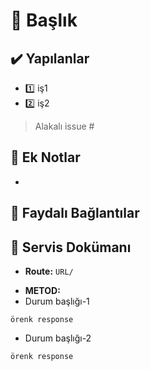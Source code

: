 # 🎈 Başlık
## ✔️ Yapılanlar
- 1️⃣ iş1
- 2️⃣ iş2

<!-- alakalı issue numarasını yazın --> 
> Alakalı issue #

## 📝 Ek Notlar
-

<!-- faydalı bağlantılar varsa -->
## 🔗 Faydalı Bağlantılar


<!-- Yazdığınız servisleri raporlayın  
     Durum başlığı: başarı durumu, server hatası, veritabanı hatası vs. gibi ufak açıklama olabilir -->
## 📖 Servis Dokümanı
- **Route:** `URL/`
<!--POST/GET-->
- **METOD:**
- Durum başlığı-1

```
örenk response
```

- Durum başlığı-2

```
örenk response
```
